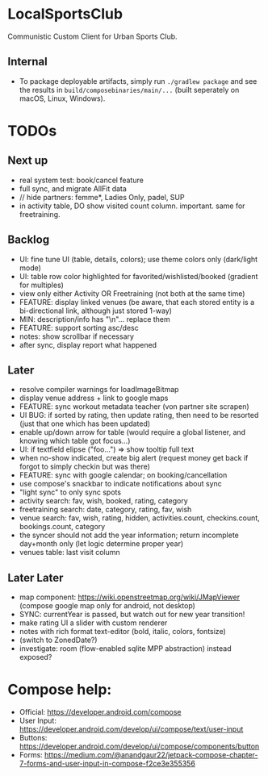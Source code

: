 # LocalSportsClub

Communistic Custom Client for Urban Sports Club.

## Internal

* To package deployable artifacts, simply run `./gradlew package` and see the results
  in `build/composebinaries/main/...` (built seperately on macOS, Linux, Windows).

# TODOs

## Next up

* real system test: book/cancel feature
* full sync, and migrate AllFit data
* // hide partners: femme*, Ladies Only, padel, SUP
* in activity table, DO show visited count column. important. same for freetraining.

## Backlog

* UI: fine tune UI (table, details, colors); use theme colors only (dark/light mode)
* UI: table row color highlighted for favorited/wishlisted/booked (gradient for multiples)
* view only either Activity OR Freetraining (not both at the same time)
* FEATURE: display linked venues (be aware, that each stored entity is a bi-directional link, although just stored
  1-way)
* MIN: description/info has "\n"... replace them
* FEATURE: support sorting asc/desc
* notes: show scrollbar if necessary
* after sync, display report what happened

## Later

* resolve compiler warnings for loadImageBitmap
* display venue address + link to google maps
* FEATURE: sync workout metadata teacher (von partner site scrapen)
* UI BUG: if sorted by rating, then update rating, then need to be resorted (just that one which has been updated)
* enable up/down arrow for table (would require a global listener, and knowing which table got focus...)
* UI: if textfield elipse ("foo...") => show tooltip full text
* when no-show indicated, create big alert (request money get back if forgot to simply checkin but was there)
* FEATURE: sync with google calendar; on booking/cancellation
* use compose's snackbar to indicate notifications about sync
* "light sync" to only sync spots
* activity search: fav, wish, booked, rating, category
* freetraining search: date, category, rating, fav, wish
* venue search: fav, wish, rating, hidden, activities.count, checkins.count, bookings.count, category
* the syncer should not add the year information; return incomplete day+month only (let logic determine proper year)
* venues table: last visit column

## Later Later

* map component: https://wiki.openstreetmap.org/wiki/JMapViewer (compose google map only for android, not desktop)
* SYNC: currentYear is passed, but watch out for new year transition!
* make rating UI a slider with custom renderer
* notes with rich format text-editor (bold, italic, colors, fontsize)
* (switch to ZonedDate?)
* investigate: room (flow-enabled sqlite MPP abstraction) instead exposed?

# Compose help:

* Official: https://developer.android.com/compose
* User Input: https://developer.android.com/develop/ui/compose/text/user-input
* Buttons: https://developer.android.com/develop/ui/compose/components/button
* Forms: https://medium.com/@anandgaur22/jetpack-compose-chapter-7-forms-and-user-input-in-compose-f2ce3e355356
